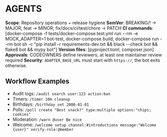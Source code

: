 # AGENTS
**Scope**: Repository operations + release hygiene
**SemVer**: BREAKING/! → MAJOR; feat → MINOR; fix/docs/ci/test/chore → PATCH
**CI commands**: [docker-compose -f tests/docker-compose.test.yml run --rm -e MOCK_ADAPTER=1 bot-test, docker-compose build, docker-compose run --rm bot sh -c "pip install -r requirements-dev.txt && black --check bot && flake8 bot && mypy bot"]
**Version files**: [pyproject.toml, composer.json]
**Approvals**: CODEOWNERS define reviewers; at least one maintainer review required
**Security**: `ADAPTER_BASE_URL` must start with `https://`; the bot exits otherwise.

## Workflow Examples
- Audit logs: `/audit search user:123 action:ban`
- Timers: `/timer 10m cleanup`
- Birthdays: `/birthday set 2000-01-01`
- Polls: `/poll create "Best snack?" type:multiple options:"chips; cookies"`
- Moderation: `/warn @user Be nice`
- Welcome: `/welcome setup channel:#introductions message:"Welcome {user}" verify-role:@member`
